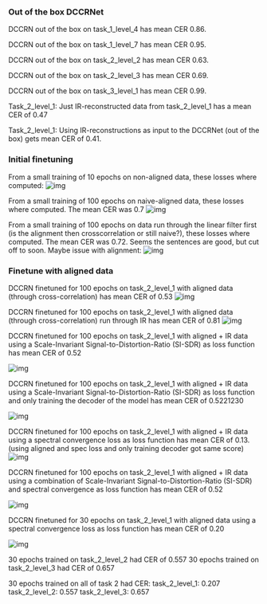 ### Out of the box DCCRNet
DCCRN out of the box on task_1_level_4 has mean CER 0.86.

DCCRN out of the box on task_1_level_7 has mean CER 0.95.

DCCRN out of the box on task_2_level_2 has mean CER 0.63.

DCCRN out of the box on task_2_level_3 has mean CER 0.69.

DCCRN out of the box on task_3_level_1 has mean CER 0.99.


Task_2_level_1: Just IR-reconstructed data from task_2_level_1 has a mean CER of 0.47

Task_2_level_1: Using IR-reconstructions as input to the DCCRNet (out of the box) gets mean CER of 0.41.

### Initial finetuning
From a small training of 10 epochs on non-aligned data, these losses where computed:
![img](img/losses_per_fold_10epochs.png)

From a small training of 100 epochs on naive-aligned data, these losses where computed. The mean CER was 0.7
![img](img/losses_per_fold_100epochs_naivepad.png)

From a small training of 100 epochs on data run through the linear filter first (is the alignment then crosscorrelation or still naive?), these losses where computed. The mean CER was 0.72. Seems the sentences are good, but cut off to soon. Maybe issue with alignment:
![img](img/losses_per_fold_100epochs_linfilter_naivepad.png)

### Finetune with aligned data
DCCRN finetuned for 100 epochs on task_2_level_1 with aligned data (through cross-correlation) has mean CER of 0.53
![img](img/losses_per_fold_100epochs_aligned.png)

DCCRN finetuned for 100 epochs on task_2_level_1 with aligned data (through cross-correlation) run through IR has mean CER of 0.81
![img](img/losses_per_fold_100epochs_aligned.png)

DCCRN finetuned for 100 epochs on task_2_level_1 with aligned + IR data using a Scale-Invariant Signal-to-Distortion-Ratio (SI-SDR) as loss function has mean CER of 0.52

![img](img/losses_per_fold_aligned_ir_sdr.png)

DCCRN finetuned for 100 epochs on task_2_level_1 with aligned + IR data using a Scale-Invariant Signal-to-Distortion-Ratio (SI-SDR) as loss function and only training the decoder of the model has mean CER of 0.5221230

![img](img/losses_per_fold_aligned_ir_sdr_dec.png)

DCCRN finetuned for 100 epochs on task_2_level_1 with aligned + IR data using a spectral convergence loss as loss function has mean CER of 0.13. (using aligned and spec loss and only training decoder got same score)
![img](img/losses_per_fold_aligned_ir_spec.png)

DCCRN finetuned for 100 epochs on task_2_level_1 with aligned + IR data using a combination of Scale-Invariant Signal-to-Distortion-Ratio (SI-SDR) and spectral convergence as loss function has mean CER of 0.52

![img](img/losses_per_fold_aligned_ir_comb.png)

DCCRN finetuned for 30 epochs on task_2_level_1 with aligned data using a spectral convergence loss as loss function has mean CER of 0.20

![img](img/losses_per_fold_30epochs_aligned_spec.png)

30 epochs trained on task_2_level_2 had CER of 0.557
30 epochs trained on task_2_level_3 had CER of 0.657

30 epochs trained on all of task 2 had CER:
task_2_level_1: 0.207
task_2_level_2: 0.557
task_2_level_3: 0.657